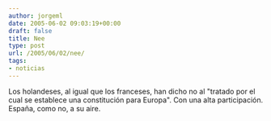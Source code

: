 ```yaml
---
author: jorgeml
date: 2005-06-02 09:03:19+00:00
draft: false
title: Nee
type: post
url: /2005/06/02/nee/
tags:
- noticias
---
```


Los holandeses, al igual que los franceses, han dicho no al "tratado por el cual se establece una constitución para Europa". Con una alta participación. España, como no, a su aire.
